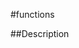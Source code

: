 #functions


<!--
_visible: True_
_advanced: False_
-->

##Description





<!----------------------------------------------------------------------------->

